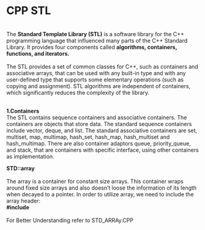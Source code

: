 # CPP STL 
 <br>
 The <b>Standard Template Library (STL)</b> is a software library for the C++ programming language that influenced many parts of the C++ Standard Library. It provides four components called <b>algorithms, containers, functions, and iterators.</b><br>
 <br>
 The STL provides a set of common classes for C++, such as containers and associative arrays, that can be used with any built-in type and with any user-defined type that supports some elementary operations (such as copying and assignment). STL algorithms are independent of containers, which significantly reduces the complexity of the library.<br><br>
 
<b>1.Containers</b><br>
The STL contains sequence containers and associative containers. The containers are objects that store data. The standard sequence containers include vector, deque, and list. The standard associative containers are set, multiset, map, multimap, hash_set, hash_map, hash_multiset and hash_multimap. There are also container adaptors queue, priority_queue, and stack, that are containers with specific interface, using other containers as implementation.

<b>STD::array</b><br>
<br>
The array is a container for constant size arrays. This container wraps around fixed size arrays and also doesn’t loose the information of its length when decayed to a pointer.
In order to utilize array, we need to include the array header:<br>
 <b>#include<array></b>
<br>
 <br>
 For Better Understanding refer to STD_ARRAy.CPP<br><br>

